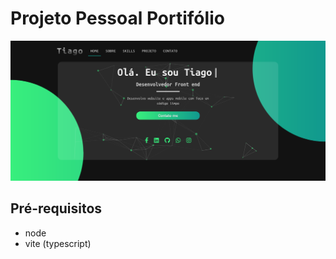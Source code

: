 # Projeto Pessoal Portifólio

![](./portifolio.png)

## Pré-requisitos
-   node
-   vite (typescript)







